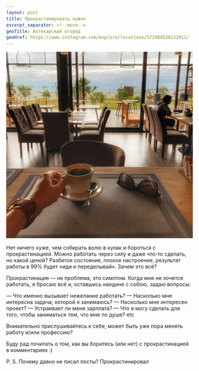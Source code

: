 ```yaml
---
layout: post
title: Прокрастинировать нужно
excerpt_separator: <!--more-->
geoTitle: Аптекарский огород
geoHref: https://www.instagram.com/explore/locations/572984536122911/
---
```


![Procrastination](/assets/procrastination.jpg)

Нет ничего хуже, чем собирать волю в кулак и бороться с прокрастинацией. Можно работать через силу и даже что-то сделать, но какой ценой? Разбитое состояние, плохое настроение, результат работы в 99% будет «иди и переделывай». Зачем это всё?

<!--more-->

Прокрастинация — не проблема, это симптом. Когда мне не хочется работать, я бросаю всё и, оставшись наедине с собою, задаю вопросы:

— Что именно вызывает нежелание работать?
— Насколько мне интересна задача, которой я занимаюсь?
— Насколько мне интересен проект?
— Устраивает ли меня зарплата?
— Что я могу сделать для того, чтобы заниматься тем, что мне по душе?
etc

Внимательно прислушивайтесь к себе, может быть уже пора менять работу и/или профессию?

Буду рад почитать о том, как вы боритесь (или нет) с прокрастинацией в комментариях :)

P. S. Почему давно не писал посты? Прокрастинировал
